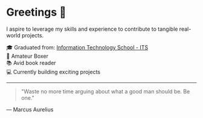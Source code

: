 # Greetings 👋

I aspire to leverage my skills and experience to contribute to tangible real-world projects. 

🎓 Graduated from: [Information Technology School - ITS](https://eng.its.edu.rs/) <br>
🥊 Amateur Boxer <br>
📚 Avid book reader <br>
💻 Currently building exciting projects<br>

---
> "Waste no more time arguing about what a good man should be. Be one."

— Marcus Aurelius

